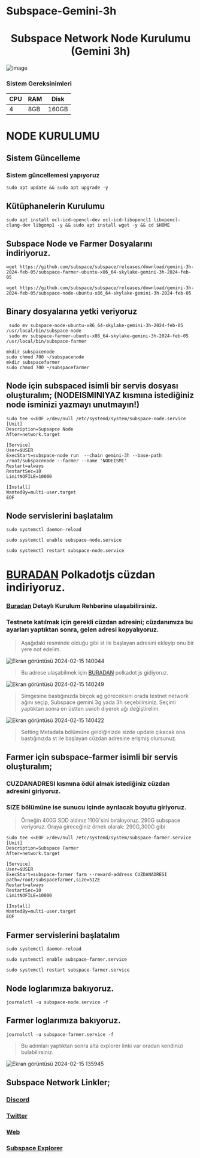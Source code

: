 # Subspace-Gemini-3h

# <h1 align="center">Subspace Network Node Kurulumu (Gemini 3h)

  
 ![image](https://user-images.githubusercontent.com/107190154/191179355-ac1b6ff1-095b-4937-8f2c-8578c0774345.gif)

### Sistem Gereksinimleri 

|CPU | RAM  | Disk  | 
|----|------|----------|
|   4| 8GB  | 160GB     |

  
  # NODE KURULUMU
  
  ## Sistem Güncelleme
  
   ### Sistem güncellemesi yapıyoruz
  ```
  sudo apt update && sudo apt upgrade -y
  ```
  
  ## Kütüphanelerin Kurulumu
   ```
sudo apt install ocl-icd-opencl-dev ocl-icd-libopencl1 libopencl-clang-dev libgomp1 -y && sudo apt install wget -y && cd $HOME
  ```
  ## Subspace Node ve Farmer Dosyalarını indiriyoruz.
  ```
  wget https://github.com/subspace/subspace/releases/download/gemini-3h-2024-feb-05/subspace-farmer-ubuntu-x86_64-skylake-gemini-3h-2024-feb-05
  ```
  ```
  wget https://github.com/subspace/subspace/releases/download/gemini-3h-2024-feb-05/subspace-node-ubuntu-x86_64-skylake-gemini-3h-2024-feb-05
  ```
   ## Binary dosyalarına yetki veriyoruz
  ```
   sudo mv subspace-node-ubuntu-x86_64-skylake-gemini-3h-2024-feb-05 /usr/local/bin/subspace-node
   sudo mv subspace-farmer-ubuntu-x86_64-skylake-gemini-3h-2024-feb-05 /usr/local/bin/subspace-farmer
  ```
  ```
 mkdir subspacenode
 sudo chmod 700 ~/subspacenode
 mkdir subspacefarmer
 sudo chmod 700 ~/subspacefarmer
  ```
##  Node için subspaced isimli bir servis dosyası oluşturalım; (NODEISMINIYAZ kısmına istediğiniz node isminizi yazmayı unutmayın!)
```
sudo tee <<EOF >/dev/null /etc/systemd/system/subspace-node.service
[Unit]
Description=Supsapce Node
After=network.target

[Service]
User=$USER
ExecStart=subspace-node run  --chain gemini-3h --base-path /root/subspacenode --farmer --name 'NODEISMI'
Restart=always
RestartSec=10
LimitNOFILE=10000

[Install]
WantedBy=multi-user.target
EOF
  ``` 
  
 ## Node servislerini başlatalım
  ```
  sudo systemctl daemon-reload
  ```
  ```
  sudo systemctl enable subspace-node.service
  ```
  ```
  sudo systemctl restart subspace-node.service
  ```
# [BURADAN](https://chrome.google.com/webstore/detail/polkadot%7Bjs%7D-extension/mopnmbcafieddcagagdcbnhejhlodfdd) Polkadotjs cüzdan indiriyoruz.

### [Buradan](https://coinhunterstr.com/polkadot-cuzdan-nasil-olusturulur-2/) Detaylı Kurulum Rehberine ulaşabilirsiniz.

### Testnete katılmak için gerekli cüzdan adresini; cüzdanımıza bu ayarları yaptıktan sonra, gelen adresi kopyalıyoruz.

> Aşağıdaki resminde olduğu gibi st ile başlayan adresini ekleyip onu bir yere not edelim.

![Ekran görüntüsü 2024-02-15 140044](https://github.com/CoinHuntersTR/Subspace-Gemini-3h/assets/111747226/e1451b1a-07b6-46c1-8dc9-9a1819fb6e96)

> Bu adrese ulaşabilmek için [BURADAN](https://polkadot.js.org/apps/) polkadot js gidiyoruz.

![Ekran görüntüsü 2024-02-15 140249](https://github.com/CoinHuntersTR/Subspace-Gemini-3h/assets/111747226/17bf69f8-cad4-4635-8e0e-b30ff09e55c9)

> Simgesine bastığınızda birçok ağ göreceksini orada testnet network ağını seçip, Subspace gemini 3g yada 3h seçebilirsiniz. Seçimi yaptıktan sonra en üstten swich diyerek ağı değiştirelim.

![Ekran görüntüsü 2024-02-15 140422](https://github.com/CoinHuntersTR/Subspace-Gemini-3h/assets/111747226/c99a09f6-5276-4d83-a735-ba755dd2cb6b)

> Setting Metadata bölümüne geldiğinizde sizde update çıkacak ona bastığınızda st ile başlayan cüzdan adresine erişmiş olursunuz.

  ## Farmer için subspace-farmer isimli bir servis oluşturalım;
  
  ### CUZDANADRESI kısmına ödül almak istediğiniz cüzdan adresini giriyoruz. 
  ### SIZE bölümüne ise sunucu içinde ayrılacak boyutu giriyoruz. 
  
  > Örneğin 400G SDD aldınız 110G'sini bırakıyoruz. 290G subspace veriyoruz. Oraya gireceğiniz örnek olarak: 290G,300G gibi 

  ```
  sudo tee <<EOF >/dev/null /etc/systemd/system/subspace-farmer.service
[Unit]
Description=Subspace Farmer
After=network.target

[Service]
User=$USER
ExecStart=subspace-farmer farm --reward-address CUZDANADRESI path=/root/subspacefarmer,size=SIZE
Restart=always
RestartSec=10
LimitNOFILE=10000

[Install]
WantedBy=multi-user.target
EOF
  ```
 ## Farmer servislerini başlatalım
  ```
  sudo systemctl daemon-reload
  ```
  ```
  sudo systemctl enable subspace-farmer.service
  ```
  ```
  sudo systemctl restart subspace-farmer.service
  ```  
## Node loglarımıza bakıyoruz.
  ```
 journalctl -u subspace-node.service -f
  ```  

## Farmer loglarımıza bakıyoruz.
  ```
 journalctl -u subspace-farmer.service -f
  ```  
> Bu adımları yaptıktan sonra alta explorer linki var oradan kendinizi bulabilirsiniz.

![Ekran görüntüsü 2024-02-15 135945](https://github.com/CoinHuntersTR/Subspace-Gemini-3h/assets/111747226/abd5edaa-bacf-4484-8fb7-92d99b1615f7)

 ## Subspace Network Linkler;
  
### [Discord](https://discord.gg/subspace-network)
### [Twitter](https://twitter.com/NetworkSubspace)
### [Web](https://subspace.network/)
### [Subspace Explorer](https://telemetry.subspace.network/#list/0x0c121c75f4ef450f40619e1fca9d1e8e7fbabc42c895bc4790801e85d5a91c34)
 
 
